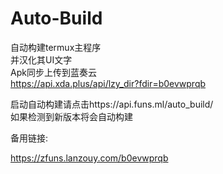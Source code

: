 # Auto-Build
自动构建termux主程序   
并汉化其UI文字   
Apk同步上传到蓝奏云   
https://api.xda.plus/api/lzy_dir?fdir=b0evwprqb

启动自动构建请点击https://api.funs.ml/auto_build/   
如果检测到新版本将会自动构建

备用链接:

https://zfuns.lanzouy.com/b0evwprqb
